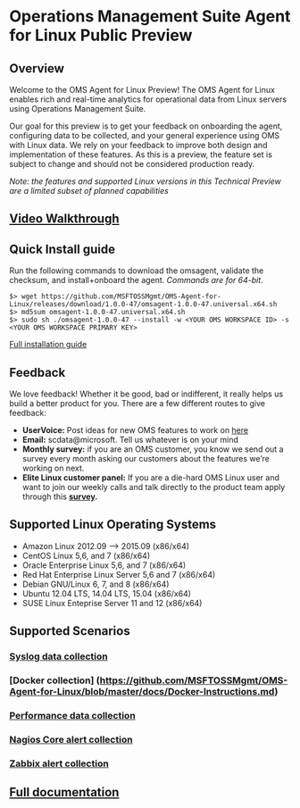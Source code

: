 # Operations Management Suite Agent for Linux Public Preview
## Overview
Welcome to the OMS Agent for Linux Preview! The OMS Agent for Linux enables rich and real-time analytics for operational data from Linux servers using Operations Management Suite.

Our goal for this preview is to get your feedback on onboarding the agent, configuring data to be collected, and your general experience using OMS with Linux data. We rely on your feedback to improve both design and implementation of these features. As this is a preview, the feature set is subject to change and should not be considered production ready.

*Note: the features and supported Linux versions in this Technical Preview are a limited subset of planned capabilities*

## [Video Walkthrough](https://www.youtube.com/watch?v=7b4KxL7E5fw)
## Quick Install guide
Run the following commands to download the omsagent, validate the checksum, and install+onboard the agent. *Commands are for 64-bit*.
```
$> wget https://github.com/MSFTOSSMgmt/OMS-Agent-for-Linux/releases/download/1.0.0-47/omsagent-1.0.0-47.universal.x64.sh
$> md5sum omsagent-1.0.0-47.universal.x64.sh
$> sudo sh ./omsagent-1.0.0-47 --install -w <YOUR OMS WORKSPACE ID> -s <YOUR OMS WORKSPACE PRIMARY KEY>
```
[Full installation guide](https://github.com/MSFTOSSMgmt/OMS-Agent-for-Linux/blob/master/docs/OMS-Agent-for-Linux.md#install-the-oms-agent-for-linux)
## Feedback

We love feedback!  Whether it be good, bad or indifferent, it really helps us build a better product for you.  There are a few different routes to give feedback:

* **UserVoice:** Post ideas for new OMS features to work on [here](http://feedback.azure.com/forums/267889-azure-operational-insights)
* **Email:** scdata@microsoft.  Tell us whatever is on your mind
* **Monthly survey:** if you are an OMS customer, you know we send out a survey every month asking our customers about the features we’re working on next.  
* **Elite Linux customer panel:** If you are a die-hard OMS Linux user and want to join our weekly calls and talk directly to the product team apply through this **[survey](https://www.surveymonkey.com/r/6MTHN3P).**

## Supported Linux Operating Systems
* Amazon Linux 2012.09 --> 2015.09 (x86/x64)
* CentOS Linux 5,6, and 7 (x86/x64)
* Oracle Enterprise Linux 5,6, and 7 (x86/x64)
* Red Hat Enterprise Linux Server 5,6 and 7 (x86/x64)
* Debian GNU/Linux 6, 7, and 8 (x86/x64)
* Ubuntu 12.04 LTS, 14.04 LTS, 15.04 (x86/x64)
* SUSE Linux Enteprise Server 11 and 12 (x86/x64)

## Supported Scenarios
### [Syslog data collection](https://github.com/MSFTOSSMgmt/OMS-Agent-for-Linux/blob/master/docs/OMS-Agent-for-Linux.md#viewing-syslog-events)
### [Docker collection] (https://github.com/MSFTOSSMgmt/OMS-Agent-for-Linux/blob/master/docs/Docker-Instructions.md)
### [Performance data collection](https://github.com/MSFTOSSMgmt/OMS-Agent-for-Linux/blob/master/docs/OMS-Agent-for-Linux.md#viewing-performance-data)
### [Nagios Core alert collection](https://github.com/MSFTOSSMgmt/OMS-Agent-for-Linux/blob/master/docs/OMS-Agent-for-Linux.md#viewing-nagios-alerts)
### [Zabbix alert collection](https://github.com/MSFTOSSMgmt/OMS-Agent-for-Linux/blob/master/docs/OMS-Agent-for-Linux.md#viewing-zabbix-alerts)

## [Full documentation](https://github.com/MSFTOSSMgmt/OMS-Agent-for-Linux/blob/master/docs/OMS-Agent-for-Linux.md)
